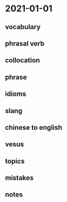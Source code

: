 # 2021-01-01
## vocabulary

## phrasal verb

## collocation

## phrase

## idioms

## slang

## chinese to english

## vesus

## topics

## mistakes

## notes